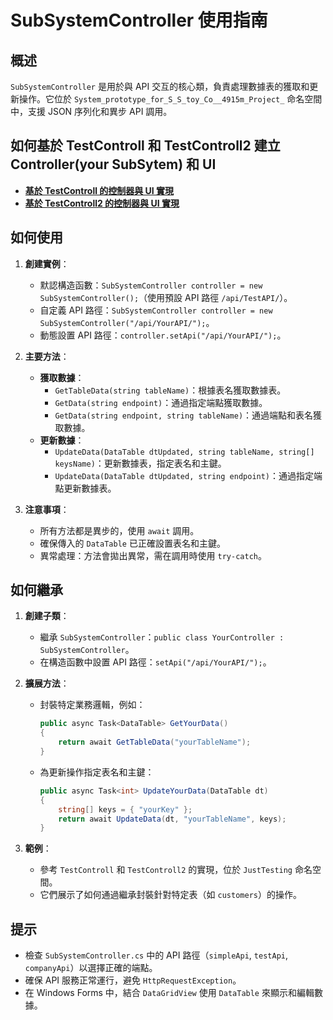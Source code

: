 # SubSystemController 使用指南

## 概述
`SubSystemController` 是用於與 API 交互的核心類，負責處理數據表的獲取和更新操作。它位於 `System_prototype_for_S_S_toy_Co__4915m_Project_` 命名空間中，支援 JSON 序列化和異步 API 調用。

## 如何基於 TestControll 和 TestControll2 建立 Controller(your SubSytem) 和 UI
- **[基於 TestControll 的控制器與 UI 實現](Explainations_of_TestControll.md)**
- **[基於 TestControll2 的控制器與 UI 實現](Explainations_of_TestControll.md)**

## 如何使用
1. **創建實例**：
   - 默認構造函數：`SubSystemController controller = new SubSystemController();`（使用預設 API 路徑 `/api/TestAPI/`）。
   - 自定義 API 路徑：`SubSystemController controller = new SubSystemController("/api/YourAPI/");`。
   - 動態設置 API 路徑：`controller.setApi("/api/YourAPI/");`。

2. **主要方法**：
   - **獲取數據**：
     - `GetTableData(string tableName)`：根據表名獲取數據表。
     - `GetData(string endpoint)`：通過指定端點獲取數據。
     - `GetData(string endpoint, string tableName)`：通過端點和表名獲取數據。
   - **更新數據**：
     - `UpdateData(DataTable dtUpdated, string tableName, string[] keysName)`：更新數據表，指定表名和主鍵。
     - `UpdateData(DataTable dtUpdated, string endpoint)`：通過指定端點更新數據表。

3. **注意事項**：
   - 所有方法都是異步的，使用 `await` 調用。
   - 確保傳入的 `DataTable` 已正確設置表名和主鍵。
   - 異常處理：方法會拋出異常，需在調用時使用 `try-catch`。

## 如何繼承
1. **創建子類**：
   - 繼承 `SubSystemController`：`public class YourController : SubSystemController`。
   - 在構造函數中設置 API 路徑：`setApi("/api/YourAPI/");`。

2. **擴展方法**：
   - 封裝特定業務邏輯，例如：
     ```csharp
     public async Task<DataTable> GetYourData()
     {
         return await GetTableData("yourTableName");
     }
     ```
   - 為更新操作指定表名和主鍵：
     ```csharp
     public async Task<int> UpdateYourData(DataTable dt)
     {
         string[] keys = { "yourKey" };
         return await UpdateData(dt, "yourTableName", keys);
     }
     ```

3. **範例**：
   - 參考 `TestControll` 和 `TestControll2` 的實現，位於 `JustTesting` 命名空間。
   - 它們展示了如何通過繼承封裝針對特定表（如 `customers`）的操作。

## 提示
- 檢查 `SubSystemController.cs` 中的 API 路徑（`simpleApi`, `testApi`, `companyApi`）以選擇正確的端點。
- 確保 API 服務正常運行，避免 `HttpRequestException`。
- 在 Windows Forms 中，結合 `DataGridView` 使用 `DataTable` 來顯示和編輯數據。